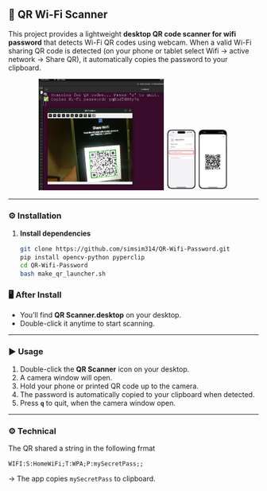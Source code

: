 ## 📘 QR Wi-Fi Scanner

This project provides a lightweight **desktop QR code scanner for wifi password** that detects Wi-Fi QR codes using webcam.
When a valid Wi-Fi sharing QR code is detected (on your phone or tablet select Wifi -> active network -> Share QR), it automatically copies the password to your clipboard.

<p align="center">
  <img src="scanner.png" alt="QR Scanner desktop screen" width="50%">
  <img src="QR-code-of-Wi-Fi-network-on-iPhone.png" alt="iPhone Wi-Fi QR code" width="25%">
</p>


---

### ⚙️ Installation

1. **Install dependencies**

   ```bash
   git clone https://github.com/simsim314/QR-Wifi-Password.git
   pip install opencv-python pyperclip
   cd QR-Wifi-Password
   bash make_qr_launcher.sh
   ```
   
### 🖥️ After Install

* You’ll find **QR Scanner.desktop** on your desktop.
* Double-click it anytime to start scanning.

---

### ▶️ Usage

1. Double-click the **QR Scanner** icon on your desktop.
2. A camera window will open.
3. Hold your phone or printed QR code up to the camera.
4. The password is automatically copied to your clipboard when detected.
6. Press **`q`** to quit, when the camera window open.

---

### ⚙️ Technical

The QR shared a string in the following frmat 

```
WIFI:S:HomeWiFi;T:WPA;P:mySecretPass;;
```

→ The app copies `mySecretPass` to clipboard.

